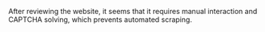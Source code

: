After reviewing the website, it seems that it requires manual interaction and CAPTCHA solving, which prevents automated scraping. 
